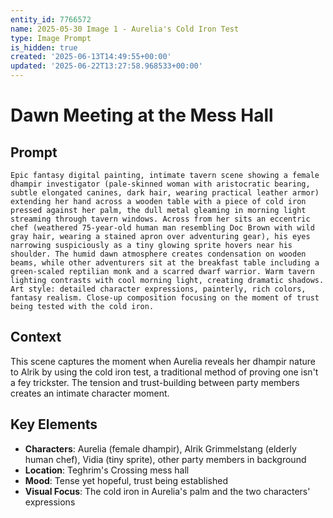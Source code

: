 ```yaml
---
entity_id: 7766572
name: 2025-05-30 Image 1 - Aurelia's Cold Iron Test
type: Image Prompt
is_hidden: true
created: '2025-06-13T14:49:55+00:00'
updated: '2025-06-22T13:27:58.968533+00:00'
---
```


# Dawn Meeting at the Mess Hall

## Prompt

```
Epic fantasy digital painting, intimate tavern scene showing a female dhampir investigator (pale-skinned woman with aristocratic bearing, subtle elongated canines, dark hair, wearing practical leather armor) extending her hand across a wooden table with a piece of cold iron pressed against her palm, the dull metal gleaming in morning light streaming through tavern windows. Across from her sits an eccentric chef (weathered 75-year-old human man resembling Doc Brown with wild gray hair, wearing a stained apron over adventuring gear), his eyes narrowing suspiciously as a tiny glowing sprite hovers near his shoulder. The humid dawn atmosphere creates condensation on wooden beams, while other adventurers sit at the breakfast table including a green-scaled reptilian monk and a scarred dwarf warrior. Warm tavern lighting contrasts with cool morning light, creating dramatic shadows. Art style: detailed character expressions, painterly, rich colors, fantasy realism. Close-up composition focusing on the moment of trust being tested with the cold iron.

```

## Context

This scene captures the moment when Aurelia reveals her dhampir nature to Alrik by using the cold iron test, a traditional method of proving one isn't a fey trickster. The tension and trust-building between party members creates an intimate character moment.

## Key Elements

- **Characters**: Aurelia (female dhampir), Alrik Grimmelstang (elderly human chef), Vidia (tiny sprite), other party members in background
- **Location**: Teghrim's Crossing mess hall
- **Mood**: Tense yet hopeful, trust being established
- **Visual Focus**: The cold iron in Aurelia's palm and the two characters' expressions